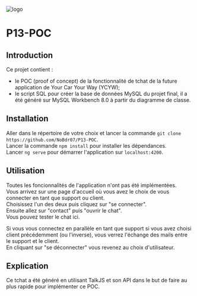 ![logo](https://github.com/user-attachments/assets/ce69dcf5-0dee-41f0-8b95-155fdc084cad) 
 
# P13-POC

## Introduction

Ce projet contient :  
  -  le POC (proof of concept) de la fonctionnalité de tchat de la future application de Your Car Your Way (YCYW);
  -  le script SQL pour créer la base de données MySQL du projet final, il a été généré sur MySQL Workbench 8.0 à partir du diagramme de classe.

## Installation

Aller dans le répertoire de votre choix et lancer la commande `git clone https://github.com/NoBdr07/P13-POC`.  
Lancer la commande `npm install` pour installer les dépendances.  
Lancer `ng serve` pour démarrer l'application sur `localhost:4200`.

## Utilisation

Toutes les foncionnalités de l'application n'ont pas été implémentées.   
Vous arrivez sur une page d'accueil où vous avez le choix de vous connecter en tant que support ou client.  
Choisissez l'un des deux puis cliquez sur "se connecter".  
Ensuite allez sur "contact" puis "ouvrir le chat".  
Vous pouvez tester le chat ici.  

Si vous vous connectez en parallèle en tant que support si vous avez choisi client précédemment (ou l'inverse), vous verrez l'échange des mails entre le support et le client.  
En cliquant sur "se déconnecter" vous revenez au choix d'utilisateur.  

## Explication

Ce tchat a été généré en utilisant TalkJS et son API dans le but de faire au plus rapide pour implémenter ce POC. 
